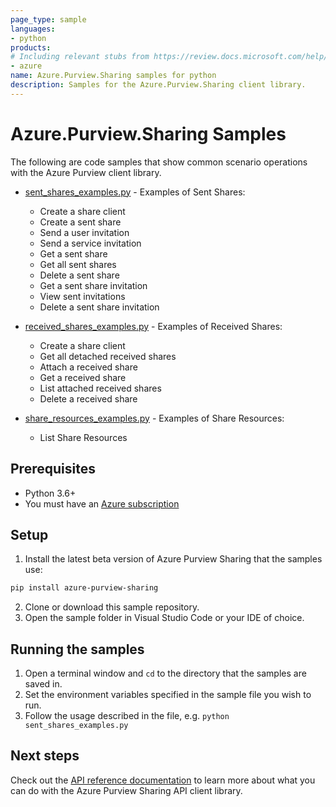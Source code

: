 ```yaml
---
page_type: sample
languages:
- python
products:
# Including relevant stubs from https://review.docs.microsoft.com/help/contribute/metadata-taxonomies#product
- azure
name: Azure.Purview.Sharing samples for python
description: Samples for the Azure.Purview.Sharing client library.
---
```


# Azure.Purview.Sharing Samples

The following are code samples that show common scenario operations with the Azure Purview client library.

* [sent_shares_examples.py](https://github.com/yamanwahsheh/azure-sdk-for-python/blob/yaman/share-v2-python-tests-and-samples/sdk/purview/azure-purview-sharing/samples/sent_shares_examples.py) - Examples of Sent Shares:
    * Create a share client
    * Create a sent share
    * Send a user invitation
    * Send a service invitation
    * Get a sent share
    * Get all sent shares
    * Delete a sent share
    * Get a sent share invitation
    * View sent invitations
    * Delete a sent share invitation

* [received_shares_examples.py](https://github.com/yamanwahsheh/azure-sdk-for-python/blob/yaman/share-v2-python-tests-and-samples/sdk/purview/azure-purview-sharing/samples/received_shares_examples.py) - Examples of Received Shares:
    * Create a share client
    * Get all detached received shares
    * Attach a received share
    * Get a received share
    * List attached received shares
    * Delete a received share

* [share_resources_examples.py](https://github.com/hopewelchmicrosoft/azure-sdk-for-python/blob/hope-new-branch/sdk/purview/azure-purview-sharing/samples/share_resources_examples.py) - Examples of Share Resources:
    * List Share Resources

## Prerequisites
* Python 3.6+
* You must have an [Azure subscription](https://azure.microsoft.com/free/)

## Setup

1. Install the latest beta version of Azure Purview Sharing that the samples use:

```bash
pip install azure-purview-sharing
```

2. Clone or download this sample repository.
3. Open the sample folder in Visual Studio Code or your IDE of choice.

## Running the samples

1. Open a terminal window and `cd` to the directory that the samples are saved in.
2. Set the environment variables specified in the sample file you wish to run.
3. Follow the usage described in the file, e.g. `python sent_shares_examples.py`

## Next steps

Check out the [API reference documentation](https://aka.ms/azsdk-purview-sharing-ref) to learn more about
what you can do with the Azure Purview Sharing API client library.